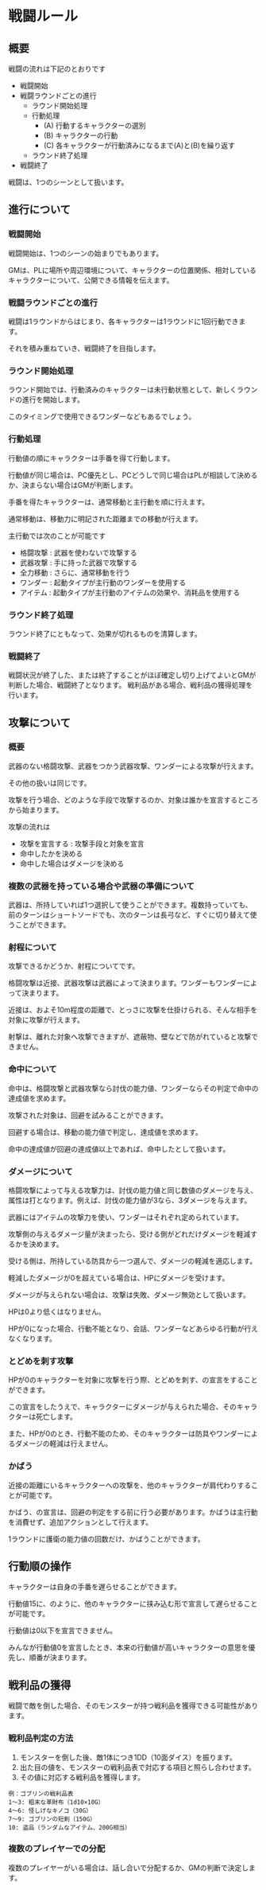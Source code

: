 # 戦闘ルール

## 概要

戦闘の流れは下記のとおりです

- 戦闘開始
- 戦闘ラウンドごとの進行
    - ラウンド開始処理
    - 行動処理
        - (A) 行動するキャラクターの選別
        - (B) キャラクターの行動
        - (C) 各キャラクターが行動済みになるまで(A)と(B)を繰り返す
    - ラウンド終了処理
- 戦闘終了

戦闘は、1つのシーンとして扱います。

## 進行について

### 戦闘開始

戦闘開始は、1つのシーンの始まりでもあります。

GMは、PLに場所や周辺環境について、キャラクターの位置関係、相対しているキャラクターについて、公開できる情報を伝えます。

### 戦闘ラウンドごとの進行

戦闘は1ラウンドからはじまり、各キャラクターは1ラウンドに1回行動できます。

それを積み重ねていき、戦闘終了を目指します。

### ラウンド開始処理

ラウンド開始では、行動済みのキャラクターは未行動状態として、新しくラウンドの進行を開始します。

このタイミングで使用できるワンダーなどもあるでしょう。

### 行動処理

行動値の順にキャラクターは手番を得て行動します。

行動値が同じ場合は、PC優先とし、PCどうしで同じ場合はPLが相談して決めるか、決まらない場合はGMが判断します。

手番を得たキャラクターは、通常移動と主行動を順に行えます。

通常移動は、移動力に明記された距離までの移動が行えます。

主行動では次のことが可能です

- 格闘攻撃 : 武器を使わないで攻撃する
- 武器攻撃 : 手に持った武器で攻撃する
- 全力移動 : さらに、通常移動を行う
- ワンダー : 起動タイプが主行動のワンダーを使用する
- アイテム : 起動タイプが主行動のアイテムの効果や、消耗品を使用する

### ラウンド終了処理

ラウンド終了にともなって、効果が切れるものを清算します。

### 戦闘終了

戦闘状況が終了した、または終了することがほぼ確定し切り上げてよいとGMが判断した場合、戦闘終了となります。
戦利品がある場合、戦利品の獲得処理を行います。

## 攻撃について

### 概要

武器のない格闘攻撃、武器をつかう武器攻撃、ワンダーによる攻撃が行えます。

その他の扱いは同じです。

攻撃を行う場合、どのような手段で攻撃するのか、対象は誰かを宣言するところから始まります。

攻撃の流れは

- 攻撃を宣言する : 攻撃手段と対象を宣言
- 命中したかを決める
- 命中した場合はダメージを決める

### 複数の武器を持っている場合や武器の準備について

武器は、所持していれば1つ選択して使うことができます。複数持っていても、前のターンはショートソードでも、次のターンは長弓など、すぐに切り替えて使うことができます。

### 射程について

攻撃できるかどうか、射程についてです。

格闘攻撃は近接、武器攻撃は武器によって決まります。ワンダーもワンダーによって決まります。

近接は、およそ10m程度の距離で、とっさに攻撃を仕掛けられる、そんな相手を対象に攻撃が行えます。

射撃は、離れた対象へ攻撃できますが、遮蔽物、壁などで防がれていると攻撃できません。

### 命中について

命中は、格闘攻撃と武器攻撃なら討伐の能力値、ワンダーならその判定で命中の達成値を求めます。

攻撃された対象は、回避を試みることができます。

回避する場合は、移動の能力値で判定し、達成値を求めます。

命中の達成値が回避の達成値以上であれば、命中したとして扱います。

### ダメージについて

格闘攻撃によって与える攻撃力は、討伐の能力値と同じ数値のダメージを与え、属性は打となります。例えば、討伐の能力値が3なら、3ダメージを与えます。

武器にはアイテムの攻撃力を使い、ワンダーはそれぞれ定められています。

攻撃側の与えるダメージ量が決まったら、受ける側がどれだけダメージを軽減するかを決めます。

受ける側は、所持している防具から一つ選んで、ダメージの軽減を適応します。

軽減したダメージが0を超えている場合は、HPにダメージを受けます。

ダメージが与えられない場合は、攻撃は失敗、ダメージ無効として扱います。

HPは0より低くはなりません。

HPが0になった場合、行動不能となり、会話、ワンダーなどあらゆる行動が行えなくなります。

### とどめを刺す攻撃

HPが0のキャラクターを対象に攻撃を行う際、とどめを刺す、の宣言をすることができます。

この宣言をしたうえで、キャラクターにダメージが与えられた場合、そのキャラクターは死亡します。

また、HPが0のとき、行動不能のため、そのキャラクターは防具やワンダーによるダメージの軽減は行えません。

### かばう

近接の距離にいるキャラクターへの攻撃を、他のキャラクターが肩代わりすることが可能です。

かばう、の宣言は、回避の判定をする前に行う必要があります。かばうは主行動を消費せず、追加アクションとして行えます。

1ラウンドに護衛の能力値の回数だけ、かばうことができます。

## 行動順の操作

キャラクターは自身の手番を遅らせることができます。

行動値15に、のように、他のキャラクターに挟み込む形で宣言して遅らせることが可能です。

行動値は0以下を宣言できません。

みんなが行動値0を宣言したとき、本来の行動値が高いキャラクターの意思を優先し、順番が決まります。

## 戦利品の獲得

戦闘で敵を倒した場合、そのモンスターが持つ戦利品を獲得できる可能性があります。

### 戦利品判定の方法
1. モンスターを倒した後、敵1体につき1DD（10面ダイス）を振ります。
2. 出た目の値を、モンスターの戦利品表で対応する項目と照らし合わせます。
3. その値に対応する戦利品を獲得します。

```
例：ゴブリンの戦利品表
1～3: 粗末な革財布（1d10×10G）
4～6: 怪しげなキノコ（30G）
7～9: ゴブリンの短剣（150G）
10: 盗品（ランダムなアイテム、200G相当）
```

### 複数のプレイヤーでの分配
複数のプレイヤーがいる場合は、話し合いで分配するか、GMの判断で決定します。

